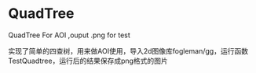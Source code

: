 # QuadTree
QuadTree For AOI ,ouput .png for test

实现了简单的四查树，用来做AOI使用，导入2d图像库fogleman/gg，运行函数TestQuadtree，运行后的结果保存成png格式的图片
